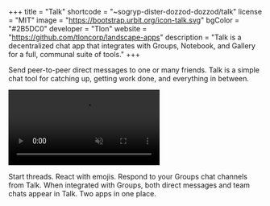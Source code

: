 +++
title = "Talk"
shortcode = "~sogryp-dister-dozzod-dozzod/talk"
license = "MIT"
image = "https://bootstrap.urbit.org/icon-talk.svg"
bgColor = "#2B5DC0"
developer = "Tlon"
website = "https://github.com/tloncorp/landscape-apps"
description = "Talk is a decentralized chat app that integrates with Groups, Notebook, and Gallery for a full, communal suite of tools."
+++

Send peer-to-peer direct messages to one or many friends. Talk is a simple chat tool for catching up, getting work done, and everything in between.

  <video autoPlay muted loop playsInline>
    <source
      src="https://storage.googleapis.com/media.urbit.org/site/ecosystem/applications/talk.webm"
      type="video/webm"
    />
  </video>

Start threads. React with emojis. Respond to your Groups chat channels from Talk. When integrated with Groups, both direct messages and team chats appear in Talk. Two apps in one place.